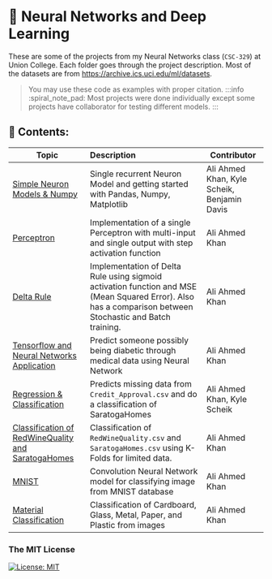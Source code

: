 # :brain:  Neural Networks and Deep Learning

These are some of the projects from my Neural Networks class (`CSC-329`) at Union College. Each folder goes through the project description.
Most of the datasets are from https://archive.ics.uci.edu/ml/datasets.

> You may use these code as examples with proper citation.
:::info
:spiral_note_pad: Most projects were done individually except some projects have collaborator for testing different models.
:::

## :closed_book: Contents:

| Topic                                          | Description                                                                                                                                               | Contributor                                 |
| ---------------------------------------------- |:--------------------------------------------------------------------------------------------------------------------------------------------------------- | ------------------------------------------- |
| [Simple Neuron Models & Numpy]()               | Single recurrent Neuron Model and getting started with Pandas, Numpy, Matplotlib                                                                          | Ali Ahmed Khan, Kyle Scheik, Benjamin Davis |
| [Perceptron]()                                 | Implementation of a single Perceptron with multi-input and single output with step activation function                                                    | Ali Ahmed Khan                              |
| [Delta Rule]()                                 | Implementation of Delta Rule using sigmoid activation function and MSE (Mean Squared Error). Also has a comparison between Stochastic and Batch training. | Ali Ahmed Khan                              |
| [Tensorflow and Neural Networks Application]() | Predict someone possibly being diabetic through medical data using Neural Network|Ali Ahmed Khan|
| [Regression & Classification]()                | Predicts missing data from `Credit_Approval.csv` and do a classification of SaratogaHomes| Ali Ahmed Khan, Kyle Scheik                 |
|[Classification of RedWineQuality and SaratogaHomes]()|Classification of `RedWineQuality.csv` and `SaratogaHomes.csv` using K-Folds for limited data.|Ali Ahmed Khan|
|[MNIST]()|Convolution Neural Network model for classifying image from MNIST database|Ali Ahmed Khan|
|[Material Classification]()|Classification of Cardboard, Glass, Metal, Paper, and Plastic from images|Ali Ahmed Khan|



### The MIT License
[![License: MIT](https://img.shields.io/badge/License-MIT-yellow.svg)](https://opensource.org/licenses/MIT)  
